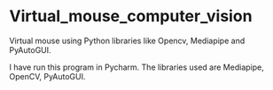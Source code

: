 # Virtual_mouse_computer_vision
Virtual mouse using Python libraries like Opencv, Mediapipe and PyAutoGUI.

I have run this program in Pycharm.
The libraries used are Mediapipe, OpenCV, PyAutoGUI.
